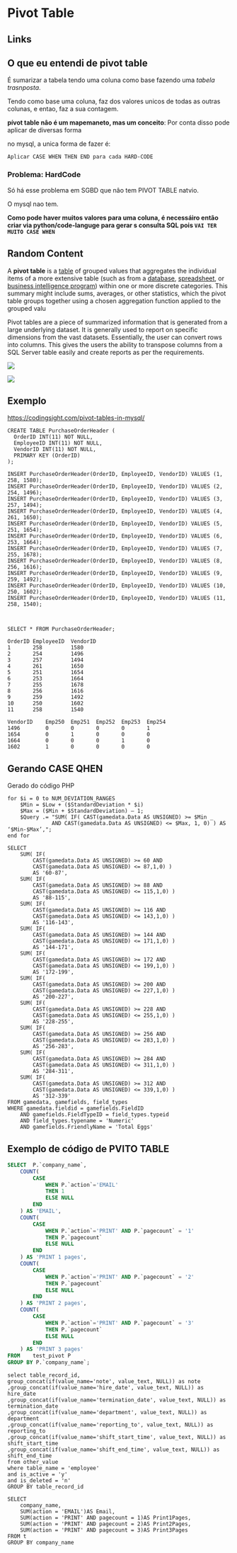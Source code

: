# Pivot Table

## Links



## O que eu entendi de pivot table

É sumarizar a tabela tendo uma coluna como base fazendo uma *tabela trasnposta*.

Tendo como base uma coluna, faz dos valores unicos de todas as outras colunas, e entao, faz a sua contagem.

**pívot table nâo é um mapemaneto, mas um conceito**: Por conta disso pode aplicar de diversas forma

no mysql, a unica  forma de fazer é:

```
Aplicar CASE WHEN THEN END para cada HARD-CODE
```

### Problema: HardCode

Só há esse problema em SGBD que nâo tem PIVOT TABLE natvio.

O mysql nao tem.

**Como pode haver muitos valores para uma coluna, é necessáiro então criar via python/code-languge para gerar s consulta SQL pois `VAI TER MUITO CASE WHEN`**



## Random Content

A **pivot table** is a [table](https://en.wikipedia.org/wiki/Table_(information)) of grouped values that aggregates the individual items of a more extensive table (such as from a [database](https://en.wikipedia.org/wiki/Database), [spreadsheet](https://en.wikipedia.org/wiki/Spreadsheet), or [business intelligence program](https://en.wikipedia.org/wiki/Business_intelligence_software)) within one or more discrete categories. This summary might include sums, averages, or other statistics, which the pivot table groups together using a chosen aggregation function applied to the grouped valu

Pivot tables are a piece of summarized information that is generated from a large underlying dataset. It is generally used to report on specific dimensions from the vast datasets. Essentially, the user can convert rows into columns. This gives the users the ability to transpose columns from a SQL Server table easily and create reports as per the requirements.



![](https://modern-sql.com/static/og-pivot.en.mOZoXXf5.svg)

![](https://www.sqlshack.com/wp-content/uploads/2020/04/pivot-table-example.png)

## Exemplo

https://codingsight.com/pivot-tables-in-mysql/

```
CREATE TABLE PurchaseOrderHeader (
  OrderID INT(11) NOT NULL,
  EmployeeID INT(11) NOT NULL,
  VendorID INT(11) NOT NULL,
  PRIMARY KEY (OrderID)
);

INSERT PurchaseOrderHeader(OrderID, EmployeeID, VendorID) VALUES (1, 258, 1580);
INSERT PurchaseOrderHeader(OrderID, EmployeeID, VendorID) VALUES (2, 254, 1496);
INSERT PurchaseOrderHeader(OrderID, EmployeeID, VendorID) VALUES (3, 257, 1494);
INSERT PurchaseOrderHeader(OrderID, EmployeeID, VendorID) VALUES (4, 261, 1650);
INSERT PurchaseOrderHeader(OrderID, EmployeeID, VendorID) VALUES (5, 251, 1654);
INSERT PurchaseOrderHeader(OrderID, EmployeeID, VendorID) VALUES (6, 253, 1664);
INSERT PurchaseOrderHeader(OrderID, EmployeeID, VendorID) VALUES (7, 255, 1678);
INSERT PurchaseOrderHeader(OrderID, EmployeeID, VendorID) VALUES (8, 256, 1616);
INSERT PurchaseOrderHeader(OrderID, EmployeeID, VendorID) VALUES (9, 259, 1492);
INSERT PurchaseOrderHeader(OrderID, EmployeeID, VendorID) VALUES (10, 250, 1602);
INSERT PurchaseOrderHeader(OrderID, EmployeeID, VendorID) VALUES (11, 258, 1540);



```

```
SELECT * FROM PurchaseOrderHeader;
```





```
OrderID	EmployeeID	VendorID
1		258			1580
2		254			1496
3		257			1494
4		261			1650
5		251			1654
6		253			1664
7		255			1678
8		256			1616
9		259			1492
10		250			1602
11		258			1540
```

```
VendorID	Emp250	Emp251	Emp252	Emp253	Emp254
1496		0		0		0		0		1
1654		0		1		0		0		0
1664		0		0		0		1		0
1602		1		0		0		0		0
```

## Gerando CASE QHEN

Gerado do código PHP

```
for $i = 0 to NUM_DEVIATION_RANGES
	$Min = $Low + ($StandardDeviation * $i)
	$Max = ($Min + $StandardDeviation) – 1;
	$Query .= "SUM( IF( CAST(gamedata.Data AS UNSIGNED) >= $Min _
              AND CAST(gamedata.Data AS UNSIGNED) <= $Max, 1, 0) ) AS ‘$Min-$Max’,";
end for 
```



```
SELECT
    SUM( IF( 
        CAST(gamedata.Data AS UNSIGNED) >= 60 AND 
        CAST(gamedata.Data AS UNSIGNED) <= 87,1,0) ) 
        AS '60-87',
    SUM( IF( 
        CAST(gamedata.Data AS UNSIGNED) >= 88 AND 
        CAST(gamedata.Data AS UNSIGNED) <= 115,1,0) ) 
        AS '88-115',
    SUM( IF( 
        CAST(gamedata.Data AS UNSIGNED) >= 116 AND 
        CAST(gamedata.Data AS UNSIGNED) <= 143,1,0) ) 
        AS '116-143',
    SUM( IF( 
        CAST(gamedata.Data AS UNSIGNED) >= 144 AND 
        CAST(gamedata.Data AS UNSIGNED) <= 171,1,0) ) 
        AS '144-171',
    SUM( IF( 
        CAST(gamedata.Data AS UNSIGNED) >= 172 AND 
        CAST(gamedata.Data AS UNSIGNED) <= 199,1,0) ) 
        AS '172-199',
    SUM( IF( 
        CAST(gamedata.Data AS UNSIGNED) >= 200 AND 
        CAST(gamedata.Data AS UNSIGNED) <= 227,1,0) ) 
        AS '200-227',
    SUM( IF( 
        CAST(gamedata.Data AS UNSIGNED) >= 228 AND 
        CAST(gamedata.Data AS UNSIGNED) <= 255,1,0) ) 
        AS '228-255',
    SUM( IF( 
        CAST(gamedata.Data AS UNSIGNED) >= 256 AND 
        CAST(gamedata.Data AS UNSIGNED) <= 283,1,0) ) 
        AS '256-283',
    SUM( IF( 
        CAST(gamedata.Data AS UNSIGNED) >= 284 AND 
        CAST(gamedata.Data AS UNSIGNED) <= 311,1,0) ) 
        AS '284-311',
    SUM( IF( 
        CAST(gamedata.Data AS UNSIGNED) >= 312 AND 
        CAST(gamedata.Data AS UNSIGNED) <= 339,1,0) ) 
        AS '312-339'
FROM gamedata, gamefields, field_types
WHERE gamedata.fieldid = gamefields.FieldID
    AND gamefields.FieldTypeID = field_types.typeid
    AND field_types.typename = 'Numeric'
    AND gamefields.FriendlyName = 'Total Eggs' 

```

 ## Exemplo de código de 	PVITO TABLE



```SQL
SELECT  P.`company_name`,
    COUNT(
        CASE 
            WHEN P.`action`='EMAIL' 
            THEN 1 
            ELSE NULL 
        END
    ) AS 'EMAIL',
    COUNT(
        CASE 
            WHEN P.`action`='PRINT' AND P.`pagecount` = '1' 
            THEN P.`pagecount` 
            ELSE NULL 
        END
    ) AS 'PRINT 1 pages',
    COUNT(
        CASE 
            WHEN P.`action`='PRINT' AND P.`pagecount` = '2' 
            THEN P.`pagecount` 
            ELSE NULL 
        END
    ) AS 'PRINT 2 pages',
    COUNT(
        CASE 
            WHEN P.`action`='PRINT' AND P.`pagecount` = '3' 
            THEN P.`pagecount` 
            ELSE NULL 
        END
    ) AS 'PRINT 3 pages'
FROM    test_pivot P
GROUP BY P.`company_name`;
```



```
select table_record_id,
group_concat(if(value_name='note', value_text, NULL)) as note
,group_concat(if(value_name='hire_date', value_text, NULL)) as hire_date
,group_concat(if(value_name='termination_date', value_text, NULL)) as termination_date
,group_concat(if(value_name='department', value_text, NULL)) as department
,group_concat(if(value_name='reporting_to', value_text, NULL)) as reporting_to
,group_concat(if(value_name='shift_start_time', value_text, NULL)) as shift_start_time
,group_concat(if(value_name='shift_end_time', value_text, NULL)) as shift_end_time
from other_value
where table_name = 'employee'
and is_active = 'y'
and is_deleted = 'n'
GROUP BY table_record_id
```



```
SELECT
    company_name,  
    SUM(action = 'EMAIL')AS Email,
    SUM(action = 'PRINT' AND pagecount = 1)AS Print1Pages,
    SUM(action = 'PRINT' AND pagecount = 2)AS Print2Pages,
    SUM(action = 'PRINT' AND pagecount = 3)AS Print3Pages
FROM t
GROUP BY company_name
```




